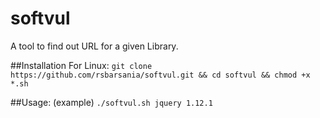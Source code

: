 # softvul
A tool to find out URL for a given Library.

##Installation For Linux:
```git clone https://github.com/rsbarsania/softvul.git && cd softvul && chmod +x *.sh```

##Usage: (example)
```./softvul.sh jquery 1.12.1```
